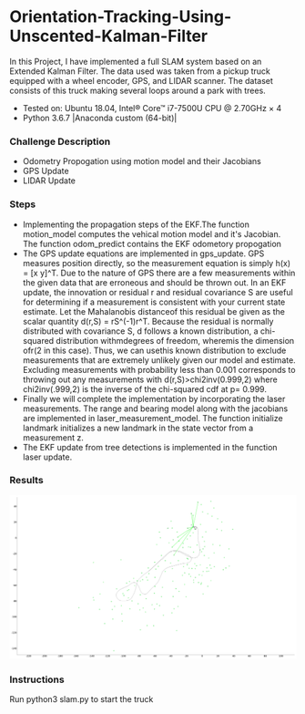 # Orientation-Tracking-Using-Unscented-Kalman-Filter

In this Project, I have implemented a full SLAM system based on an Extended Kalman Filter. The data used was taken from a pickup truck equipped with a wheel encoder, GPS, and LIDAR scanner. The dataset consists of this truck making several loops around a park with trees. 

* Tested on: Ubuntu 18.04, Intel® Core™ i7-7500U CPU @ 2.70GHz × 4 
* Python 3.6.7 |Anaconda custom (64-bit)|

### Challenge Description

* Odometry Propogation using motion model and their Jacobians
* GPS Update 
* LIDAR Update

### Steps


* Implementing the propagation steps of the EKF.The function motion_model computes the vehical motion model and it's Jacobian. The function odom_predict contains the EKF odometory propogation
* The GPS update equations are implemented in gps_update. GPS measures position directly, so the measurement equation is simply h(x) = [x y]^T. Due to the nature of GPS there are a few measurements within the given data that are erroneous and should be thrown out.  In an EKF update, the innovation or residual r and residual covariance S are useful for determining if a measurement is consistent with your current state estimate.  Let the Mahalanobis distanceof this residual be given as the scalar quantity d(r,S) = rS^(-1)r^T. Because the residual is normally distributed with covariance S, d follows a known distribution, a chi-squared distribution withmdegrees of freedom, wheremis the dimension ofr(2 in this case).  Thus, we can usethis known distribution to exclude measurements that are extremely unlikely given our model and estimate. Excluding measurements with probability less than 0.001 corresponds to throwing out any measurements with d(r,S)>chi2inv(0.999,2) where chi2inv(.999,2) is the inverse of the chi-squared cdf at p= 0.999.
* Finally we will complete the implementation by incorporating the laser measurements. The range and bearing model along with the jacobians are implemented in laser_measurement_model. The function initialize landmark initializes a new landmark in the state vector from a measurement z. 
* The EKF update from tree detections is implemented in the function laser update.


### Results

![](https://github.com/Iron-Stark/EKF-SLAM/blob/master/EKF_SLAM.png)


### Instructions

Run python3 slam.py to start the truck



